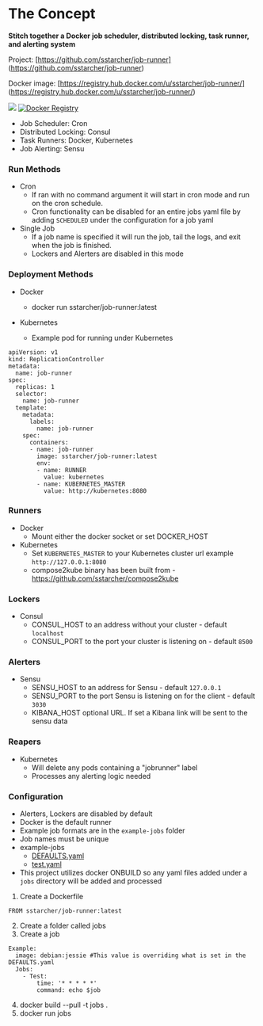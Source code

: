 # The Concept
**Stitch together a Docker job scheduler, distributed locking, task runner, and alerting system**


Project: [https://github.com/sstarcher/job-runner]
(https://github.com/sstarcher/job-runner)

Docker image: [https://registry.hub.docker.com/u/sstarcher/job-runner/]
(https://registry.hub.docker.com/u/sstarcher/job-runner/)

[![](https://badge.imagelayers.io/sstarcher/job-runner:latest.svg)](https://imagelayers.io/?images=sstarcher/job-runner:latest 'Get your own badge on imagelayers.io')
[![Docker Registry](https://img.shields.io/docker/pulls/sstarcher/job-runner.svg)](https://registry.hub.docker.com/u/sstarcher/job-runner)&nbsp;

* Job Scheduler: Cron
* Distributed Locking: Consul
* Task Runners: Docker, Kubernetes
* Job Alerting: Sensu


### Run Methods
* Cron
  * If ran with no command argument it will start in cron mode and run on the cron schedule.  
  * Cron functionality can be disabled for an entire jobs yaml file by adding `SCHEDULED` under the configuration for a job yaml
* Single Job
  * If a job name is specified it will run the job, tail the logs, and exit when the job is finished.
  * Lockers and Alerters are disabled in this mode

### Deployment Methods
* Docker
  * docker run sstarcher/job-runner:latest

* Kubernetes
  * Example pod for running under Kubernetes

```
apiVersion: v1
kind: ReplicationController
metadata:
  name: job-runner
spec:
  replicas: 1
  selector:
    name: job-runner
  template:
    metadata:
      labels:
        name: job-runner
    spec:
      containers:
      - name: job-runner
        image: sstarcher/job-runner:latest
        env:
        - name: RUNNER
          value: kubernetes
        - name: KUBERNETES_MASTER
          value: http://kubernetes:8080
```


### Runners
* Docker
  * Mount either the docker socket or set DOCKER_HOST
* Kubernetes
  * Set `KUBERNETES_MASTER` to your Kubernetes cluster url example `http://127.0.0.1:8080`
  * compose2kube binary has been built from - https://github.com/sstarcher/compose2kube

### Lockers
* Consul
  * CONSUL_HOST to an address without your cluster - default `localhost`
  * CONSUL_PORT to the port your cluster is listening on - default `8500`


### Alerters
* Sensu
  * SENSU_HOST to an address for Sensu - default `127.0.0.1`
  * SENSU_PORT to the port Sensu is listening on for the client - default `3030`
  * KIBANA_HOST optional URL.  If set a Kibana link will be sent to the sensu data

### Reapers
* Kubernetes
  * Will delete any pods containing a "jobrunner" label
  * Processes any alerting logic needed 

### Configuration
* Alerters, Lockers are disabled by default
* Docker is the default runner
* Example job formats are in the `example-jobs` folder
* Job names must be unique
* example-jobs
  * [DEFAULTS.yaml](example-jobs/DEFAULTS.yaml)
  * [test.yaml](example-jobs/test.yaml)
* This project utilizes docker ONBUILD so any yaml files added under a `jobs` directory will be added and processed
1. Create a Dockerfile
```
FROM sstarcher/job-runner:latest
```
2. Create a folder called jobs
3. Create a job
```
Example:
  image: debian:jessie #This value is overriding what is set in the DEFAULTS.yaml
  Jobs:
    - Test:
        time: '* * * * *'
        command: echo $job
```
4. docker build --pull -t jobs .
5. docker run jobs
